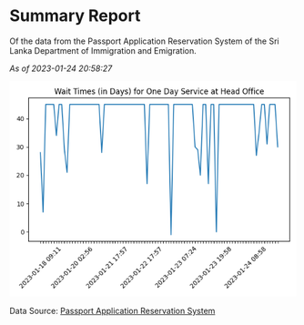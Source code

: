 # Summary Report

Of the data from the Passport Application Reservation System of the Sri Lanka Department of Immigration and Emigration.

*As of 2023-01-24 20:58:27*

![Wait Time Chart](summary.wait_time_chart.png)

Data Source: [Passport Application Reservation System](https://eservices.immigration.gov.lk:8443/appointment/pages/reservationApplication.xhtml)